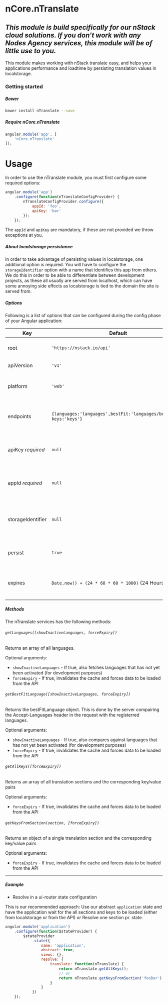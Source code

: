 nCore.nTranslate
================
*This module is build specifically for our nStack cloud solutions. If you don't work with any Nodes Agency services, this module will be of little use to you.*
------

This module makes working with nStack translate easy, and helps your applications performance and loadtime by persisting translation values in localstorage.

### Getting started

##### Bower

```bash
bower install nTranslate --save
```

##### Require nCore.nTranslate

```javascript
angular.module('app', [
    'nCore.nTranslate'
]);
```

Usage
=====

In order to use the nTranslate module, you must first configure some required options:

```javascript 
angular.module('app')
	.configure(function(nTranslateConfigProvider) {
		nTranslateConfigProvider.configure({
			appId: 'foo',
			apiKey: 'bar'
		});
	});
```

The ```appId``` and ```apiKey``` are mandatory, if these are not provided we throw exceptions at you.

##### About localstorage persistance

In order to take advantage of persisting values in localstorage, one additional option is required.
You will have to configure the ```storageIdentifier``` option with a name that identifies this app from others.
We do this in order to be able to differentiate between development projects, as these all usually are served from localhost,
which can have some annoying side effects as localstorage is tied to the domain the site is served from.

##### Options

Following is a list of options that can be configured during the config phase of your Angular application:

| Key               | Default                                                                 | Description                                                              |
| ----------------- | ----------------------------------------------------------------------- | ------------------------------------------------------------------------ |
| root              | ```'https://nstack.io/api'```                                           | The root nStack endpoint                                                 |
| apiVersion        | ```'v1'```                                                              | The API version                                                          |
| platform          | ```'web'```                                                             | The platform from which to get keys                                      |
| endpoints         | ```{languages:'languages',bestFit:'languages/best_fit', keys:'keys'}``` | An object containing the three queryable endpoints                       |
| apiKey *required* | ```null```                                                              | The apiKey for authorizing the application                               |
| appId *required*  | ```null```                                                              | The appId for identifying the application                                |
| storageIdentifier | ```null```                                                              | A unique identifier for localStorage *required if ```persist``` is true* |
| persist           | ```true```                                                              | Persist translation data in localstorage                                 |
| expires           | ```Date.now() + (24 * 60 * 60 * 1000)``` (24 Hours)                     | How long should translation be persisted for?                            |

##### Methods

The nTranslate services has the following methods:

###### ```getLanguages([showInactiveLanguages, forceExpiry])```

Returns an array of all languages.

Optional arguments:

- ```showInactiveLanguages``` - If true, also fetches languages that has not yet been activated (for development purposes)
- ```forceExpiry``` - If true, invalidates the cache and forces data to be loaded from the API

###### ```getBestFitLanguage([showInactiveLanguages, forceExpiry])```

Returns the bestFitLanguage object. This is done by the server compairing the Accept-Languages header in the request with the registerred languages.

Optional arguments:

- ```showInactiveLanguages``` - If true, also compares against languages that has not yet been activated (for development purposes)
- ```forceExpiry``` - If true, invalidates the cache and forces data to be loaded from the API

###### ```getAllKeys([forceExpiry])```

Returns an array of all translation sections and the corresponding key/value pairs

Optional arguments:

- ```forceExpiry``` - If true, invalidates the cache and forces data to be loaded from the API

###### ```getKeysFromSection(section, [forceExpiry])```

Returns an object of a single translation section and the corresponding key/value pairs

Optional arguments:

- ```forceExpiry``` - If true, invalidates the cache and forces data to be loaded from the API

---

##### Example

- Resolve in a ui-router state configuration

This is our recommended approach:
Use our abstract ```application``` state and have the application wait for the all sections and keys to be loaded (either from localstorage or from the API)
*or*
Resolve one section pr. state.

```javascript 
angular.module('application')
	.configure(function($stateProvider) {
		$stateProvider
			.state({
				name: 'application',
				abstract: true,
				views: {},
				resolve: {
					translate: function(nTranslate) {
						return nTranslate.getAllKeys();
						// or
						return nTranslate.getKeysFromSection('fooBar');
					}
				}
			})
	});
```
